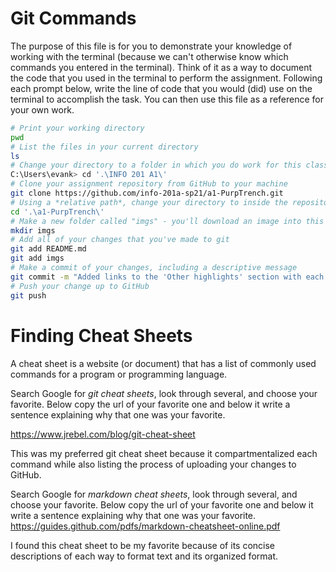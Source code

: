 # Git Commands
The purpose of this file is for you to demonstrate your knowledge of working with the terminal (because we can't otherwise know which commands you entered in the terminal). Think of it as a way to document the code that you used in the terminal to perform the assignment. Following each prompt below, write the line of code that you would (did) use on the terminal to accomplish the task. You can then use this file as a reference for your own work.

```bash
# Print your working directory
pwd
# List the files in your current directory
ls
# Change your directory to a folder in which you do work for this class
C:\Users\evank> cd '.\INFO 201 A1\'
# Clone your assignment repository from GitHub to your machine
git clone https://github.com/info-201a-sp21/a1-PurpTrench.git
# Using a *relative path*, change your directory to inside the repository you just cloned
cd '.\a1-PurpTrench\'
# Make a new folder called "imgs" - you'll download an image into this folder
mkdir imgs
# Add all of your changes that you've made to git
git add README.md
git add imgs
# Make a commit of your changes, including a descriptive message
git commit -m "Added links to the 'Other highlights' section with each linking to different articles, fixed ingenuity.jpeg not displaying, created text box, and created three sentence paragraph with bold, italicized, and hyperlinked words."
# Push your change up to GitHub
git push
```

# Finding Cheat Sheets

A cheat sheet is a website (or document) that has a list of commonly used commands for a program or programming language.

Search Google for *git cheat sheets*, look through several, and choose your favorite. Below copy the url of your favorite one and below it write a sentence explaining why that one was your favorite.

https://www.jrebel.com/blog/git-cheat-sheet

This was my preferred git cheat sheet because it compartmentalized each command while also listing the process of uploading your changes to GitHub.

Search Google for *markdown cheat sheets*, look through several, and choose your favorite. Below copy the url of your favorite one and below it write a sentence explaining why that one was your favorite.
https://guides.github.com/pdfs/markdown-cheatsheet-online.pdf

I found this cheat sheet to be my favorite because of its concise descriptions of each way to format text and its organized format.
